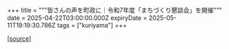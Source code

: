 +++
title = """皆さんの声を町政に｜令和7年度「まちづくり懇談会」を開催"""
date = 2025-04-22T03:00:00.000Z
expiryDate = 2025-05-11T19:19:30.786Z
tags = ["kuriyama"]
+++


[[source]](https://www.town.kuriyama.hokkaido.jp/site/matikon/31553.html)
